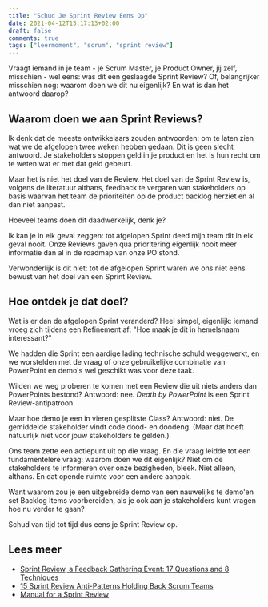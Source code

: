 ```yaml
---
title: "Schud Je Sprint Review Eens Op"
date: 2021-04-12T15:17:13+02:00
draft: false
comments: true
tags: ["leermoment", "scrum", "sprint review"]
---
```


Vraagt iemand in je team - je Scrum Master, je Product Owner, jij zelf, misschien - wel eens: was dit een geslaagde Sprint Review? Of, belangrijker misschien nog: waarom doen we dit nu eigenlijk? En wat is dan het antwoord daarop?

## Waarom doen we aan Sprint Reviews?

Ik denk dat de meeste ontwikkelaars zouden antwoorden: om te laten zien wat we de afgelopen twee weken hebben gedaan. Dit is geen slecht antwoord. Je stakeholders stoppen geld in je product en het is hun recht om te weten wat er met dat geld gebeurt.

Maar het is niet het doel van de Review. Het doel van de Sprint Review is, volgens de literatuur althans, feedback te vergaren van stakeholders op basis waarvan het team de prioriteiten op de product backlog herziet en al dan niet aanpast.

Hoeveel teams doen dit daadwerkelijk, denk je?

Ik kan je in elk geval zeggen: tot afgelopen Sprint deed mijn team dit in elk geval nooit. Onze Reviews gaven qua prioritering eigenlijk nooit meer informatie dan al in de roadmap van onze PO stond.

Verwonderlijk is dit niet: tot de afgelopen Sprint waren we ons niet eens bewust van het doel van een Sprint Review.

## Hoe ontdek je dat doel?

Wat is er dan de afgelopen Sprint veranderd? Heel simpel, eigenlijk: iemand vroeg zich tijdens een Refinement af: "Hoe maak je dit in hemelsnaam interessant?" 

We hadden die Sprint een aardige lading technische schuld weggewerkt, en we worstelden met de vraag of onze gebruikelijke combinatie van PowerPoint en demo's wel geschikt was voor deze taak. 

Wilden we weg proberen te komen met een Review die uit niets anders dan PowerPoints bestond? Antwoord: nee. *Death by PowerPoint* is een Sprint Review-antipatroon.

Maar hoe demo je een in vieren gesplitste Class? Antwoord: niet. De gemiddelde stakeholder vindt code dood- en doodeng. (Maar dat hoeft natuurlijk niet voor jouw stakeholders te gelden.)

Ons team zette een actiepunt uit op die vraag. En die vraag leidde tot een fundamentelere vraag: waarom doen we dit eigenlijk? Niet om de stakeholders te informeren over onze bezigheden, bleek. Niet alleen, althans. En dat opende ruimte voor een andere aanpak.

Want waarom zou je een uitgebreide demo van een nauwelijks te demo'en set Backlog Items voorbereiden, als je ook aan je stakeholders kunt vragen hoe nu verder te gaan?

Schud van tijd tot tijd dus eens je Sprint Review op.

## Lees meer

* [Sprint Review, a Feedback Gathering Event: 17 Questions and 8 Techniques](http://agiletrail.com/2015/09/19/sprint-review-a-feedback-gathering-event-17-questions-and-8-techniques/)
* [15 Sprint Review Anti-Patterns Holding Back Scrum Teams](https://age-of-product.com/sprint-review-anti-patterns/)
* [Manual for a Sprint Review](https://www.scrumdesk.com/start/manual-for-scrumdesk-start/sprint-review/)
